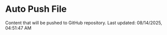 # Auto Push File

Content that will be pushed to GitHub repository.
Last updated: 08/14/2025, 04:51:47 AM
